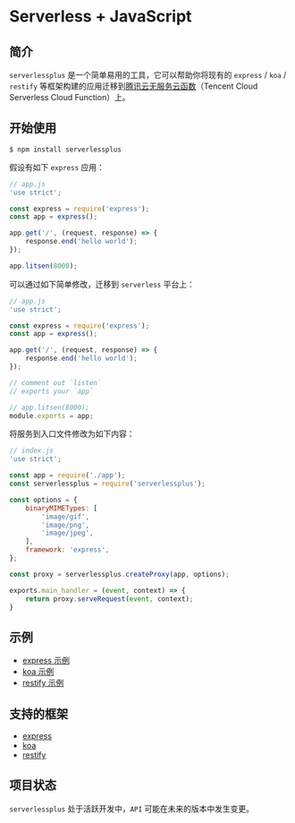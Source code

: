 # Serverless + JavaScript

## 简介

`serverlessplus` 是一个简单易用的工具，它可以帮助你将现有的 `express` / `koa` / `restify` 等框架构建的应用迁移到[腾讯云无服务云函数](https://cloud.tencent.com/product/scf)（Tencent Cloud Serverless Cloud Function）上。

## 开始使用

```shell
$ npm install serverlessplus
```

假设有如下 `express` 应用：
```js
// app.js
'use strict';

const express = require('express');
const app = express();

app.get('/', (request, response) => {
    response.end('hello world');
});

app.litsen(8000);
```

可以通过如下简单修改，迁移到 `serverless` 平台上：
```js
// app.js
'use strict';

const express = require('express');
const app = express();

app.get('/', (request, response) => {
    response.end('hello world');
});

// comment out `listen`
// exports your `app`

// app.litsen(8000);
module.exports = app;
```

将服务到入口文件修改为如下内容：
```js
// index.js
'use strict';

const app = require('./app');
const serverlessplus = require('serverlessplus');

const options = {
    binaryMIMETypes: [
        'image/gif',
        'image/png',
        'image/jpeg',
    ],
    framework: 'express',
};

const proxy = serverlessplus.createProxy(app, options);

exports.main_handler = (event, context) => {
    return proxy.serveRequest(event, context);
}
```

## 示例

- [express 示例](https://github.com/serverlessplus/express-example)
- [koa 示例](https://github.com/serverlessplus/koa-example)
- [restify 示例](https://github.com/serverlessplus/restify-example)

## 支持的框架

- [express](https://expressjs.com)
- [koa](https://koajs.com)
- [restify](http://restify.com)

## 项目状态

`serverlessplus` 处于活跃开发中，`API` 可能在未来的版本中发生变更。
